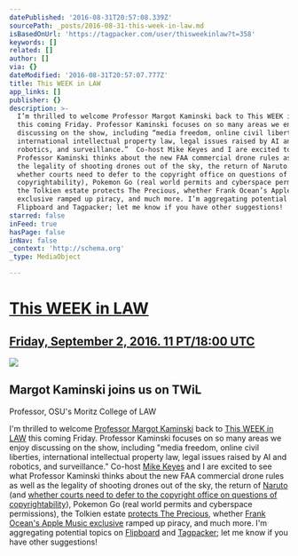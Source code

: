 ```yaml
---
datePublished: '2016-08-31T20:57:08.339Z'
sourcePath: _posts/2016-08-31-this-week-in-law.md
isBasedOnUrl: 'https://tagpacker.com/user/thisweekinlaw?t=358'
keywords: []
related: []
author: []
via: {}
dateModified: '2016-08-31T20:57:07.777Z'
title: This WEEK in LAW
app_links: []
publisher: {}
description: >-
  I’m thrilled to welcome Professor Margot Kaminski back to This WEEK in LAW
  this coming Friday. Professor Kaminski focuses on so many areas we enjoy
  discussing on the show, including “media freedom, online civil liberties,
  international intellectual property law, legal issues raised by AI and
  robotics, and surveillance.”  Co-host Mike Keyes and I are excited to see what
  Professor Kaminski thinks about the new FAA commercial drone rules as well as
  the legality of shooting drones out of the sky, the return of Naruto (and
  whether courts need to defer to the copyright office on questions of
  copyrightability), Pokemon Go (real world permits and cyberspace permissions),
  the Tolkien estate protects The Precious, whether Frank Ocean’s Apple Music
  exclusive ramped up piracy, and much more. I’m aggregating potential topics on
  Flipboard and Tagpacker; let me know if you have other suggestions!
starred: false
inFeed: true
hasPage: false
inNav: false
_context: 'http://schema.org'
_type: MediaObject

---
```

# [This WEEK in LAW][0]

## [Friday, September 2, 2016\. 11 PT/18:00 UTC][1]

<article style=""><img src="https://s3-us-west-2.amazonaws.com/the-grid-img/p/59e4bcd12061be6e9c091eb7175586f361c59aae.jpg" /><h1>Margot Kaminski joins us on TWiL</h1><p>Professor, OSU's Moritz College of LAW</p></article>

I'm thrilled to welcome [Professor Margot Kaminski][2] back to [This WEEK in LAW][0] this coming Friday. Professor Kaminski focuses on so many areas we enjoy discussing on the show, including "media freedom, online civil liberties, international intellectual property law, legal issues raised by AI and robotics, and surveillance." Co-host [Mike Keyes][3] and I are excited to see what Professor Kaminski thinks about the new FAA commercial drone rules as well as the legality of shooting drones out of the sky, the return of [Naruto][4] (and [whether courts need to defer to the copyright office on questions of copyrightability][5]), Pokemon Go (real world permits and cyberspace permissions), the Tolkien estate [protects The Precious][6], whether [Frank Ocean's Apple Music exclusive][7] ramped up piracy, and much more. I'm aggregating potential topics on [Flipboard][8] and [Tagpacker][9]; let me know if you have other suggestions!

[0]: http://twit.tv/twil "This WEEK in LAW"
[1]: http://twit.tv/live "Watch live 9/2/16, 11 PT/18:00 UTC"
[2]: http://moritzlaw.osu.edu/faculty/professor/margot-kaminski/ "Professor Margot Kaminski"
[3]: http://thetmca.com/author/jmichaelkeyes/ "Mike Keyes' posts at The TMCA"
[4]: https://en.wikipedia.org/wiki/Monkey_selfie "Monkey selfie macaque"
[5]: http://www.scotusblog.com/case-files/cases/star-athletica-llc-v-varsity-brands-inc/ "Varsity Brands v. Star Athletica"
[6]: http://www.smh.com.au/victoria/fraud-of-the-rings-hits-back-at-tolkiens-estate-20160831-gr5huh.html "Fraud of the rings hits back at Tolkien's estate"
[7]: http://www.marketwatch.com/story/frank-ocean-cranks-up-the-apple-vs-spotify-beef-2016-08-26 "Frank Ocean cranks up the Apple vs. Spotify beef"
[8]: https://flipboard.com/@dhowell/this-week-in-law-696doq5my "Possible TWiL discussion topics"
[9]: https://tagpacker.com/user/thisweekinlaw?t=358 "TWiL 358 discussion points"